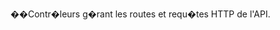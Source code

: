 ��C o n t r � l e u r s   g � r a n t   l e s   r o u t e s   e t   r e q u � t e s   H T T P   d e   l ' A P I . 
 
 
